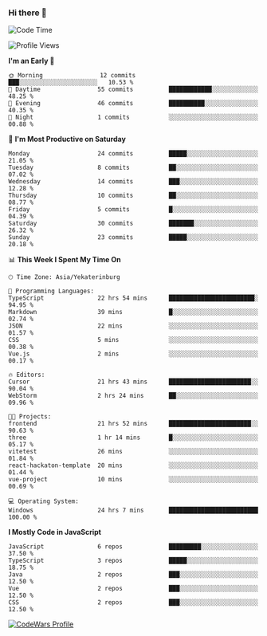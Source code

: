 ### Hi there 👋

<!--START_SECTION:waka-->
![Code Time](http://img.shields.io/badge/Code%20Time-177%20hrs%2032%20mins-blue)

![Profile Views](http://img.shields.io/badge/Profile%20Views-0-blue)

**I'm an Early 🐤** 

```text
🌞 Morning                12 commits          ███░░░░░░░░░░░░░░░░░░░░░░   10.53 % 
🌆 Daytime                55 commits          ████████████░░░░░░░░░░░░░   48.25 % 
🌃 Evening                46 commits          ██████████░░░░░░░░░░░░░░░   40.35 % 
🌙 Night                  1 commits           ░░░░░░░░░░░░░░░░░░░░░░░░░   00.88 % 
```
📅 **I'm Most Productive on Saturday** 

```text
Monday                   24 commits          █████░░░░░░░░░░░░░░░░░░░░   21.05 % 
Tuesday                  8 commits           ██░░░░░░░░░░░░░░░░░░░░░░░   07.02 % 
Wednesday                14 commits          ███░░░░░░░░░░░░░░░░░░░░░░   12.28 % 
Thursday                 10 commits          ██░░░░░░░░░░░░░░░░░░░░░░░   08.77 % 
Friday                   5 commits           █░░░░░░░░░░░░░░░░░░░░░░░░   04.39 % 
Saturday                 30 commits          ███████░░░░░░░░░░░░░░░░░░   26.32 % 
Sunday                   23 commits          █████░░░░░░░░░░░░░░░░░░░░   20.18 % 
```


📊 **This Week I Spent My Time On** 

```text
🕑︎ Time Zone: Asia/Yekaterinburg

💬 Programming Languages: 
TypeScript               22 hrs 54 mins      ████████████████████████░   94.95 % 
Markdown                 39 mins             █░░░░░░░░░░░░░░░░░░░░░░░░   02.74 % 
JSON                     22 mins             ░░░░░░░░░░░░░░░░░░░░░░░░░   01.57 % 
CSS                      5 mins              ░░░░░░░░░░░░░░░░░░░░░░░░░   00.38 % 
Vue.js                   2 mins              ░░░░░░░░░░░░░░░░░░░░░░░░░   00.17 % 

🔥 Editors: 
Cursor                   21 hrs 43 mins      ███████████████████████░░   90.04 % 
WebStorm                 2 hrs 24 mins       ██░░░░░░░░░░░░░░░░░░░░░░░   09.96 % 

🐱‍💻 Projects: 
frontend                 21 hrs 52 mins      ███████████████████████░░   90.63 % 
three                    1 hr 14 mins        █░░░░░░░░░░░░░░░░░░░░░░░░   05.17 % 
vitetest                 26 mins             ░░░░░░░░░░░░░░░░░░░░░░░░░   01.84 % 
react-hackaton-template  20 mins             ░░░░░░░░░░░░░░░░░░░░░░░░░   01.44 % 
vue-project              10 mins             ░░░░░░░░░░░░░░░░░░░░░░░░░   00.69 % 

💻 Operating System: 
Windows                  24 hrs 7 mins       █████████████████████████   100.00 % 
```

**I Mostly Code in JavaScript** 

```text
JavaScript               6 repos             █████████░░░░░░░░░░░░░░░░   37.50 % 
TypeScript               3 repos             █████░░░░░░░░░░░░░░░░░░░░   18.75 % 
Java                     2 repos             ███░░░░░░░░░░░░░░░░░░░░░░   12.50 % 
Vue                      2 repos             ███░░░░░░░░░░░░░░░░░░░░░░   12.50 % 
CSS                      2 repos             ███░░░░░░░░░░░░░░░░░░░░░░   12.50 % 
```




<!--END_SECTION:waka-->

[![CodeWars Profile](https://www.codewars.com/users/jange4ik/badges/small)](https://www.codewars.com/users/jange4ik)
